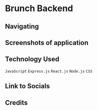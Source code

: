 # Brunch Backend

## Navigating

## Screenshots of application

## Technology Used

`JavaScript` `Express.js` `React.js` `Node.js` `CSS`

## Link to Socials

## Credits